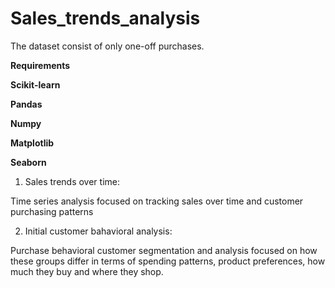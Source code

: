 # Sales_trends_analysis
The dataset consist of only one-off purchases. 

**Requirements**

**Scikit-learn**

**Pandas**

**Numpy**

**Matplotlib**

**Seaborn**

1. Sales trends over time:

Time series analysis focused on tracking sales over time and customer purchasing patterns

2. Initial customer bahavioral analysis:

Purchase behavioral customer segmentation and analysis focused on how these groups differ in terms of spending patterns, product preferences,
how much they buy and where they shop.
